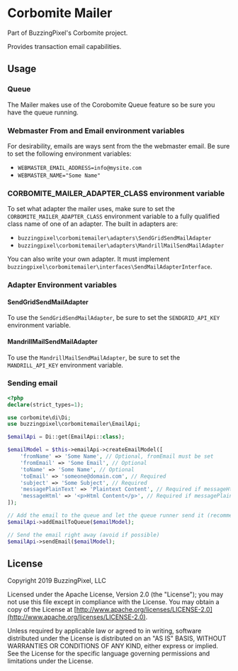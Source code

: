 # Corbomite Mailer

Part of BuzzingPixel's Corbomite project.

Provides transaction email capabilities.

## Usage

### Queue

The Mailer makes use of the Corobomite Queue feature so be sure you have the queue running.

### Webmaster From and Email environment variables

For desirability, emails are ways sent from the the webmaster email. Be sure to set the following environment variables:

- `WEBMASTER_EMAIL_ADDRESS=info@mysite.com`
- `WEBMASTER_NAME="Some Name"`

### CORBOMITE_MAILER_ADAPTER_CLASS environment variable

To set what adapter the mailer uses, make sure to set the `CORBOMITE_MAILER_ADAPTER_CLASS` environment variable to a fully qualified class name of one of an adapter. The built in adapters are:

- `buzzingpixel\corbomitemailer\adapters\SendGridSendMailAdapter`
- `buzzingpixel\corbomitemailer\adapters\MandrillMailSendMailAdapter`

You can also write your own adapter. It must implement `buzzingpixel\corbomitemailer\interfaces\SendMailAdapterInterface`.

### Adapter Environment variables

#### SendGridSendMailAdapter

To use the `SendGridSendMailAdapter`, be sure to set the `SENDGRID_API_KEY` environment variable.

#### MandrillMailSendMailAdapter

To use the `MandrillMailSendMailAdapter`, be sure to set the `MANDRILL_API_KEY` environment variable.

### Sending email

```php
<?php
declare(strict_types=1);

use corbomite\di\Di;
use buzzingpixel\corbomitemailer\EmailApi;

$emailApi = Di::get(EmailApi::class);

$emailModel = $this->emailApi->createEmailModel([
    'fromName' => 'Some Name', // Optional, fromEmail must be set
    'fromEmail' => 'Some Email', // Optional
    'toName' => 'Some Name', // Optional
    'toEmail' => 'someone@domain.com', // Required
    'subject' => 'Some Subject', // Required
    'messagePlainText' => 'Plaintext Content', // Required if messageHtml not set. Derived from messageHtml if not set
    'messageHtml' => '<p>Html Content</p>', // Required if messagePlainText not set
]);

// Add the email to the queue and let the queue runner send it (recommended)
$emailApi->addEmailToQueue($emailModel);

// Send the email right away (avoid if possible)
$emailApi->sendEmail($emailModel);
```

## License

Copyright 2019 BuzzingPixel, LLC

Licensed under the Apache License, Version 2.0 (the "License");
you may not use this file except in compliance with the License.
You may obtain a copy of the License at [http://www.apache.org/licenses/LICENSE-2.0](http://www.apache.org/licenses/LICENSE-2.0).

Unless required by applicable law or agreed to in writing, software
distributed under the License is distributed on an "AS IS" BASIS,
WITHOUT WARRANTIES OR CONDITIONS OF ANY KIND, either express or implied.
See the License for the specific language governing permissions and
limitations under the License.
